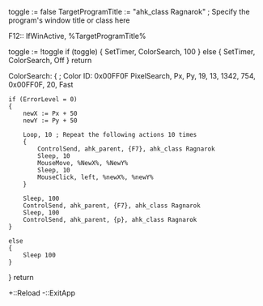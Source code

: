 toggle := false
TargetProgramTitle := "ahk_class Ragnarok" ; Specify the program's window title or class here

F12::
IfWinActive, %TargetProgramTitle%

toggle := !toggle
if (toggle) {
    SetTimer, ColorSearch, 100
} else {
    SetTimer, ColorSearch, Off
}
return

ColorSearch:
{
    ; Color ID: 0x00FF0F
    PixelSearch, Px, Py, 19, 13, 1342, 754, 0x00FF0F, 20, Fast

    if (ErrorLevel = 0)
    {
        newX := Px + 50
        newY := Py + 50
		
        Loop, 10 ; Repeat the following actions 10 times
        {
			ControlSend, ahk_parent, {F7}, ahk_class Ragnarok
			Sleep, 10
			MouseMove, %NewX%, %NewY%
			Sleep, 10
			MouseClick, left, %newX%, %newY%
        }
		
		Sleep, 100
        ControlSend, ahk_parent, {F7}, ahk_class Ragnarok
        Sleep, 100
        ControlSend, ahk_parent, {p}, ahk_class Ragnarok
    }
	
    else
    {
        Sleep 100
    }
	
}
return

+::Reload
-::ExitApp
